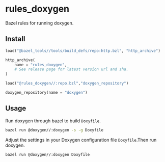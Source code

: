 # rules_doxygen

Bazel rules for running doxygen.

## Install

```python
load("@bazel_tools//tools/build_defs/repo:http.bzl", "http_archive")

http_archive(
    name = "rules_doxygen",
    # See release page for latest version url and sha.
)

load("@rules_doxygen//:repo.bzl","doxygen_repository")

doxygen_repository(name = "doxygen")
```

## Usage

Run doxygen through bazel to build `Doxyfile`.

```sh
bazel run @doxygen//:doxygen -s -g Doxyfile
```

Adjust the settings in your Doxygen configuration file `Doxyfile`.Then run doxygen.

```sh
bazel run @doxygen//:doxygen Doxyfile
```
